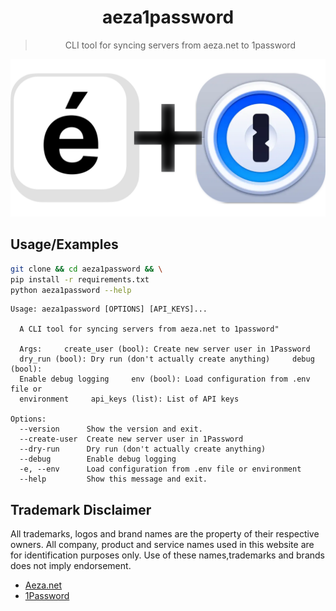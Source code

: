 <h1 align="center">aeza1password</h1>
<blockquote align="center">
  CLI tool for syncing servers from aeza.net to 1password
</blockquote>

<p align="center">
  <img src="https://github.com/nikolai-in/aeza1password/blob/master/aeza1password.png?raw=true" alt="Sublime's custom image"/>
</p>

## Usage/Examples

```bash
git clone && cd aeza1password && \
pip install -r requirements.txt
python aeza1password --help
```

```text
Usage: aeza1password [OPTIONS] [API_KEYS]...

  A CLI tool for syncing servers from aeza.net to 1password"

  Args:     create_user (bool): Create new server user in 1Password
  dry_run (bool): Dry run (don't actually create anything)     debug (bool):
  Enable debug logging     env (bool): Load configuration from .env file or
  environment     api_keys (list): List of API keys

Options:
  --version      Show the version and exit.
  --create-user  Create new server user in 1Password
  --dry-run      Dry run (don't actually create anything)
  --debug        Enable debug logging
  -e, --env      Load configuration from .env file or environment
  --help         Show this message and exit.
```

## Trademark Disclaimer

All trademarks, logos and brand names are the property of their respective owners. All company, product and service names used in this website are for identification purposes only. Use of these names,trademarks and brands does not imply endorsement.

- [Aeza.net](https://aeza.net/)
- [1Password](https://1password.com)
